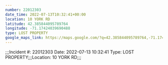 ```yaml
---
number: 22012303
date_time: 2022-07-13T10:32:41+00:00
location: 10 YORK RD
latitude: 42.385844095789764
longitude: -71.17424039690488
type: LOST PROPERTY
google_maps_link: https://maps.google.com/?q=42.385844095789764,-71.17424039690488
---
```


;;;Incident #: 22012303  Date: 2022-07-13 10:32:41   Type: LOST PROPERTY;;;Location: 10 YORK RD;;;
